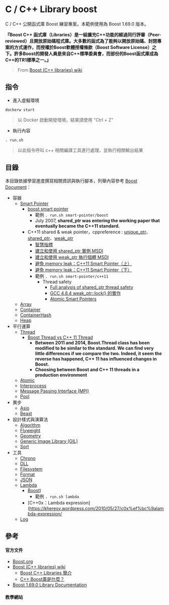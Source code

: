# C / C++ Library boost

C / C++ 公開函式庫 Boost 練習專案，本範例使用為 Boost 1.69.0 版本。

**『Boost C++ 函式庫（Libraries）是一組擴充C++功能的經過同行評審（Peer-reviewed）且開放原始碼程式庫。大多數的函式為了能夠以開放原始碼、封閉專案的方式運作，而授權於Boost軟體授權條款（Boost Software License）之下。許多Boost的開發人員是來自C++標準委員會，而部份的Boost函式庫成為C++的TR1標準之一。』**
> From [Boost (C++ libraries) wiki](https://zh.wikipedia.org/wiki/Boost_C%2B%2B_Libraries)

## 指令

+ 進入虛擬環境
```
dockerw start
```
> 以 Docker 啟動開發環境，結束請使用 "Ctrl + Z"

+ 執行內容
```
. run.sh
```
> 以此指令呼叫 c++ 相關編譯工具進行處理，並執行相關輸出結果

## 目錄

本目錄依據學習進度撰寫相關資訊與執行腳本，列舉內容參考 [Boost Document](https://www.boost.org/doc/libs/)：

+ 容器
    - [Smart Pointer](https://www.boost.org/doc/libs/release/libs/smart_ptr/)
        + [boost smart pointer](https://www.programminghunter.com/article/8597642146/)
            - 範例 ```. run.sh smart-pointer/boost```
            - July 2007, **shared_ptr was entering the working paper that eventually became the C++11 standard.**
        + C++11 shared & weak pointer，cppreference : [unique_ptr](https://en.cppreference.com/w/cpp/memory/unique_ptr)、[shared_ptr](https://en.cppreference.com/w/cpp/memory/shared_ptr)、[weak_ptr](https://en.cppreference.com/w/cpp/memory/weak_ptr)
            - [智慧指標](https://zh.wikipedia.org/wiki/%E6%99%BA%E8%83%BD%E6%8C%87%E9%92%88)
            - [建立和使用 shared_ptr 實例 MSDI](https://docs.microsoft.com/zh-tw/cpp/cpp/how-to-create-and-use-shared-ptr-instances?view=msvc-160)
            - [建立和使用 weak_ptr 執行個體 MSDI](https://docs.microsoft.com/zh-tw/cpp/cpp/how-to-create-and-use-weak-ptr-instances?view=msvc-160)
            - [避免 memory leak：C++11 Smart Pointer（上）](https://kheresy.wordpress.com/2012/03/03/c11_smartpointer_p1/)
            - [避免 memory leak：C++11 Smart Pointer（下）](https://kheresy.wordpress.com/2012/03/05/c11_smartpointer_p2/)
            - 範例 ```. run.sh smart-pointer/c++11```
                + Thread safety
                    - [Full analysis of shared_ptr thread safety](https://ofstack.com/C++/8983/full-analysis-of-shared_ptr-thread-safety.html)
                    - [GCC 4.8.4 weak_ptr::lock() 的實作](https://medium.com/fcamels-notes/gcc-4-8-4-weak-ptr-lock-%E7%9A%84%E5%AF%A6%E4%BD%9C-a37fd284dc8)
                    - [Atomic Smart Pointers](https://www.modernescpp.com/index.php/atomic-smart-pointers)
    - [Array](https://www.boost.org/doc/libs/1_76_0/doc/html/array.html)
    - [Container](https://www.boost.org/doc/libs/1_76_0/doc/html/container.html)
    - [ContainerHash](https://www.boost.org/doc/libs/1_76_0/doc/html/hash.html)
    - [Heap](https://www.boost.org/doc/libs/1_76_0/doc/html/heap.html)
+ 平行運算  
    - [Thread](https://www.boost.org/doc/libs/release/libs/thread/)
        + [Boost Thread vs C++ 11 Thread](https://mechatechnica.com/Blogs/Programming/Read?blogtype=CPP&id=1)
            - **Between 2011 and 2014, Boost.Thread class has been modified to be similar to the standard. We can find very little differences if we compare the two. Indeed, it seem the reverse has happened, C++ 11 has influenced changes in Boost.**
            - **Choosing between Boost and C++ 11 threads in a production environment**
    - [Atomic](https://www.boost.org/doc/libs/1_76_0/doc/html/atomic.html)
    - [Interprocess](https://www.boost.org/doc/libs/release/libs/interprocess/)
    - [Message Passing Interface (MPI)](https://www.boost.org/doc/libs/release/libs/mpi/)
    - [Pool](https://www.boost.org/doc/libs/release/libs/pool/)
+ 異步
    - [Asio](https://www.boost.org/doc/libs/1_76_0/doc/html/boost_asio.html)
    - [Beast](https://www.boost.org/doc/libs/1_76_0/libs/beast/doc/html/index.html)
+ 設計樣式與演算法
    - [Algorithm](https://www.boost.org/doc/libs/1_76_0/libs/algorithm/doc/html/index.html)
    - [Flyweight](https://www.boost.org/doc/libs/1_76_0/libs/flyweight/doc/index.html)
    - [Geometry](https://www.boost.org/doc/libs/1_76_0/libs/geometry/doc/html/index.html)
    - [Generic Image Library (GIL)](https://www.boost.org/doc/libs/1_76_0/libs/gil/doc/html/index.html)
    - [Sort](https://www.boost.org/doc/libs/1_76_0/libs/sort/doc/html/index.html)
+ 工具
    - [Chrono](https://www.boost.org/doc/libs/1_76_0/doc/html/chrono.html)
    - [DLL](https://www.boost.org/doc/libs/1_76_0/doc/html/boost_dll.html)
    - [Filesystem](https://www.boost.org/doc/libs/1_76_0/libs/filesystem/doc/index.htm)
    - [Format](https://www.boost.org/doc/libs/release/libs/format/)
    - [JSON](https://www.boost.org/doc/libs/1_76_0/libs/json/doc/html/index.html)
    - [Lambda](https://zh.wikipedia.org/wiki/%E5%8C%BF%E5%90%8D%E5%87%BD%E6%95%B0)
        + [Boost](https://www.boost.org/doc/libs/release/libs/lambda/))
            - 範例 ```. run.sh lambda```
        + [C++0x：Lambda expression](https://kheresy.wordpress.com/2010/05/27/c0x%ef%bc%9alambda-expression/
    - [Log](https://www.boost.org/doc/libs/release/libs/log/)

## 參考

#### 官方文件

+ [Boost.org](https://www.boost.org/)
+ [Boost (C++ libraries) wiki](https://zh.wikipedia.org/wiki/Boost_C%2B%2B_Libraries)
    - [Boost C++ Libraries 簡介](https://kheresy.wordpress.com/2010/10/13/boostcpplibraries/)
    - [C++ Boost庫是什麼？](https://tw511.com/a/01/3206.html)
+ [Boost 1.69.0 Library Documentation](https://www.boost.org/doc/libs/1_69_0/)

#### 教學網站
